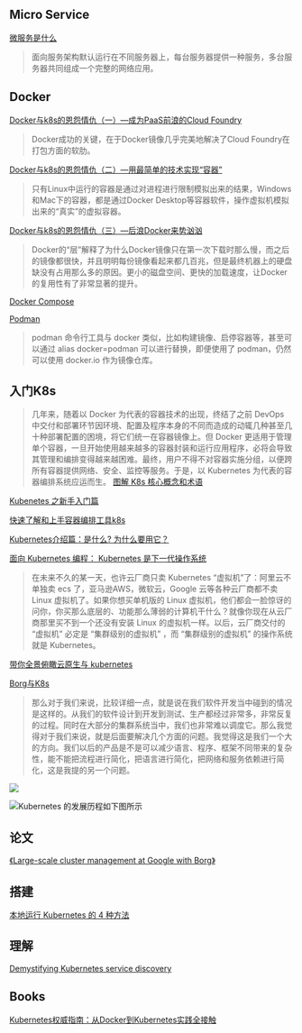 ## Micro Service

[微服务是什么](https://www.ruanyifeng.com/blog/2022/04/microservice.html)
>面向服务架构默认运行在不同服务器上，每台服务器提供一种服务，多台服务器共同组成一个完整的网络应用。

## Docker

[Docker与k8s的恩怨情仇（一）—成为PaaS前浪的Cloud Foundry](https://www.cnblogs.com/powertoolsteam/p/14889081.html)
>Docker成功的关键，在于Docker镜像几乎完美地解决了Cloud Foundry在打包方面的软肋。

[Docker与k8s的恩怨情仇（二）—用最简单的技术实现“容器”](https://www.cnblogs.com/powertoolsteam/p/14922152.html)
>只有Linux中运行的容器是通过对进程进行限制模拟出来的结果，Windows和Mac下的容器，都是通过Docker Desktop等容器软件，操作虚拟机模拟出来的“真实”的虚拟容器。

[Docker与k8s的恩怨情仇（三）—后浪Docker来势汹汹](https://www.cnblogs.com/powertoolsteam/p/14954314.html)
>Docker的“层”解释了为什么Docker镜像只在第一次下载时那么慢，而之后的镜像都很快，并且明明每份镜像看起来都几百兆，但是最终机器上的硬盘缺没有占用那么多的原因。更小的磁盘空间、更快的加载速度，让Docker的复用性有了非常显著的提升。

[Docker Compose](https://www.dongwm.com/post/use-docker-compose/)

[Podman](https://mp.weixin.qq.com/s?__biz=MjM5MDE0Mjc4MA==&mid=2651056444&idx=1&sn=5bae19652a7cfbb41a9b97d52e7e14e1&chksm=bdbe116f8ac9987911ad0c3930224aa8e8cbb450f13f920914ba981f886f18be240930bdfc4e#rd)
>podman 命令行工具与 docker 类似，比如构建镜像、启停容器等，甚至可以通过 alias docker=podman 可以进行替换，即便使用了 podman，仍然可以使用 docker.io 作为镜像仓库。

## 入门K8s
>几年来，随着以 Docker 为代表的容器技术的出现，终结了之前 DevOps 中交付和部署环节因环境、配置及程序本身的不同而造成的动辄几种甚至几十种部署配置的困境，将它们统一在容器镜像上。但 Docker 更适用于管理单个容器，一旦开始使用越来越多的容器封装和运行应用程序，必将会导致其管理和编排变得越来越困难。最终，用户不得不对容器实施分组，以便跨所有容器提供网络、安全、监控等服务。于是，以 Kubernetes 为代表的容器编排系统应运而生。
[图解 K8s 核心概念和术语](https://xie.infoq.cn/article/09cbb998e6e24953c9542d7c3)

[Kubenetes 之新手入门篇](http://matt33.com/2020/08/02/kubernetes-start/)

[快速了解和上手容器编排工具k8s](https://www.youtube.com/watch?v=HsvAVGjlN9k&ab_channel=FreeCoder)

[Kubernetes介绍篇：是什么? 为什么要用它？](https://my.oschina.net/xcbeyond/blog/5048401)

[面向 Kubernetes 编程： Kubernetes 是下一代操作系统](https://github.com/answer1991/articles/blob/master/Kubernetes-is-the-next-generation-os.md)
>在未来不久的某一天，也许云厂商只卖 Kubernetes “虚拟机”了：阿里云不单独卖 ecs 了，亚马逊AWS，微软云，Google 云等各种云厂商都不卖 Linux 虚拟机了。如果你想买单机版的 Linux 虚拟机，他们都会一脸惊讶的问你，你买那么底层的、功能那么薄弱的计算机干什么？就像你现在从云厂商那里买不到一个还没有安装 Linux 的虚拟机一样。以后，云厂商交付的 “虚拟机” 必定是 “集群级别的虚拟机” ，而 “集群级别的虚拟机” 的操作系统就是 Kubernetes。

[带你全景俯瞰云原生与 kubernetes](https://zhuanlan.zhihu.com/p/382608092)

[Borg与K8s](https://www.cnblogs.com/linuxprobe/p/5658749.html)
>那么对于我们来说，比较详细一点，就是说在我们软件开发当中碰到的情况是这样的。从我们的软件设计到开发到测试、生产都经过非常多，非常反复的过程。同时在大部分的集群系统当中，我们也非常难以调度它。那么我觉得对于我们来说，就是后面要解决几个方面的问题。我觉得这是我们一个大的方向。我们以后的产品是不是可以减少语言、程序、框架不同带来的复杂性，能不能把流程进行简化，把语言进行简化，把网络和服务依赖进行简化，这是我提的另一个问题。


![](https://img-blog.csdnimg.cn/20201026154555648.jpg?x-oss-process=image/watermark,type_ZmFuZ3poZW5naGVpdGk,shadow_10,text_aHR0cHM6Ly9ibG9nLmNzZG4ubmV0L3hjYmV5b25k,size_16,color_FFFFFF,t_70#pic_center)

![Kubernetes 的发展历程如下图所示](http://matt33.com/images/k8s/k8s-history.png)

## 论文

[《Large-scale cluster management at Google with Borg》](https://dl.acm.org/doi/pdf/10.1145/2741948.2741964)

## 搭建

[本地运行 Kubernetes 的 4 种方法](https://linux.cn/article-12825-1.html)

## 理解

[Demystifying Kubernetes service discovery](https://nigelpoulton.com/demystifying-kubernetes-service-discovery/)

## Books

[Kubernetes权威指南：从Docker到Kubernetes实践全接触](https://book.douban.com/subject/35458432/)
